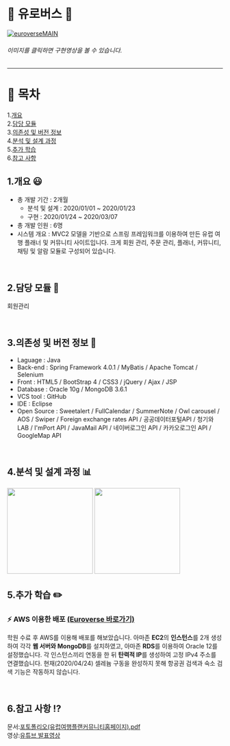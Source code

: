 # :trolleybus: 유로버스 :trolleybus:

[![euroverseMAIN](https://user-images.githubusercontent.com/57661883/77535422-ee1e1c80-6edd-11ea-8aad-bfdfd6ceaf36.png)](https://youtu.be/2Q8ZXSbwx8Q)
###### 이미지를 클릭하면 구현영상을 볼 수 있습니다.<br>
* * *
# :bookmark: 목차

1.[개요](https://github.com/zi-seong/euroverse/blob/master/README.md#1개요-smiley)<br>
2.[담당 모듈](https://github.com/zi-seong/euroverse/blob/master/README.md#2담당-모듈-dart)<br>
3.[의존성 및 버전 정보](https://github.com/zi-seong/euroverse/blob/master/README.md#3의존성-및-버전-정보-two_men_holding_hands)<br>
4.[분석 및 설계 과정](https://github.com/zi-seong/euroverse/blob/master/README.md#4분석-및-설계-과정-bar_chart)<br>
5.[추가 학습](https://github.com/zi-seong/euroverse/blob/master/README.md#5추가-학습-pencil2)<br>
6.[참고 사항](https://github.com/zi-seong/euroverse/blob/master/README.md#6참고-사항-interrobang)<br>






## 1.개요 :smiley:
+ 총 개발 기간 : 2개월  
    + 분석 및 설계 : 2020/01/01 ~ 2020/01/23  
    + 구현 : 2020/01/24 ~ 2020/03/07  
+ 총 개발 인원 : 6명  
+ 시스템 개요 : MVC2 모델을 기반으로 스프링 프레임워크를 이용하여 만든 유럽 여행 플래너 및 커뮤니티 사이트입니다. 크게 회원 관리, 주문 관리, 플래너, 커뮤니티, 채팅 및 알람 모듈로 구성되어 있습니다.
<br>

## 2.담당 모듈 :dart:

회원관리<br>


<br>

## 3.의존성 및 버전 정보 :two_men_holding_hands:
+ Laguage : Java    
+ Back-end : Spring Framework 4.0.1 / MyBatis / Apache Tomcat / Selenium
+ Front : HTML5 / BootStrap 4 / CSS3 / jQuery / Ajax / JSP
+ Database : Oracle 10g / MongoDB 3.6.1  
+ VCS tool : GitHub  
+ IDE : Eclipse  
+ Open Source : Sweetalert / FullCalendar / SummerNote / Owl carousel / AOS / Swiper / Foreign exchange rates API / 공공데이터포털API / 청기와 LAB / I'mPort API / JavaMail API / 네이버로그인 API / 카카오로그인 API / GoogleMap API

<br>

## 4.분석 및 설계 과정 :bar_chart:
<img src="https://user-images.githubusercontent.com/57661883/79181404-3da19980-7e47-11ea-9589-d28be24ae36f.PNG" width="200" height="200">
<img src="https://user-images.githubusercontent.com/57661883/79181678-e7812600-7e47-11ea-9c82-04c73627bbae.PNG" width="200" height="200"> 
 
<br>

## 5.추가 학습 :pencil2:
### **⚡️ AWS 이용한 배포 [(Euroverse 바로가기)](http://13.125.136.145:8080/)**  
학원 수료 후 AWS를 이용해 배포를 해보았습니다. 아마존 **EC2**의 **인스턴스**를 2개 생성하여 각각 **웹 서버와 MongoDB**를 설치하였고, 아마존 **RDS**를 이용하여 Oracle 12를 설정했습니다. 각 인스턴스끼리 연동을 한 뒤 **탄력적 IP**를 생성하여 고정 IPv4 주소를 연결했습니다. 현재(2020/04/24) 셀레늄 구동을 완성하지 못해 항공권 검색과 숙소 검색 기능은 작동하지 않습니다.

<br>

## 6.참고 사항 :interrobang:
문서:[포토폴리오(유럽여행플랜커뮤니티홈페이지).pdf](https://github.com/zi-seong/euroverse/files/4543568/default.pdf)
<br>
영상:[유튜브 발표영상](https://youtu.be/xGH5Dzj8rAY)
